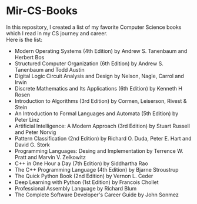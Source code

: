 # Mir-CS-Books
In this repository, I created a list of my favorite Computer Science books which I read in my CS journey and career.<br /> 
Here is the list:<br />
- Modern Operating Systems (4th Edition) by Andrew S. Tanenbaum and Herbert Bos
- Structured Computer Organization (6th Edition) by Andrew S. Tanenbaum and Todd Austin
- Digital Logic Circuit Analysis and Design by Nelson, Nagle, Carrol and Irwin
- Discrete Mathematics and Its Applications (6th Edition) by Kenneth H Rosen
- Introduction to Algorithms (3rd Edition) by Cormen, Leiserson, Rivest & Stein
- An Introduction to Formal Languages and Automata (5th Edition) by Peter Linz
- Artificial Intelligence: A Modern Approach (3rd Edition) by Stuart Russell and Peter Norvig
- Pattern Classification (2nd Edition) by Richard O. Duda, Peter E. Hart and David G. Stork
- Programming Languages: Desing and Implementation by Terrence W. Pratt and Marvin V. Zelkowitz
- C++ in One Hour a Day (7th Edition) by Siddhartha Rao
- The C++ Programming Language (4th Edition) by Bjarne Stroustrup
- The Quick Python Book (2nd Edition) by Vernon L. Ceder
- Deep Learning with Python (1st Edition) by Francois Chollet 
- Professional Assembly Language by Richard Blum
- The Complete Software Developer's Career Guide by John Sonmez

